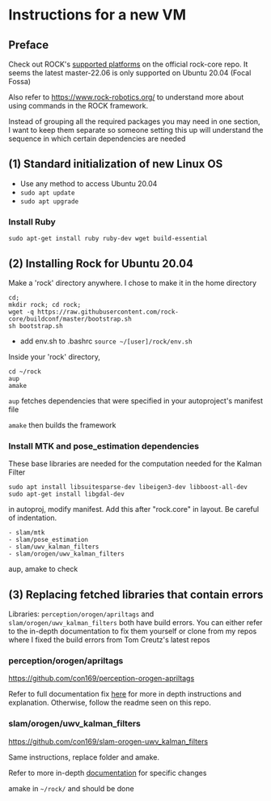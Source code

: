 # Instructions for a new VM 

## Preface
Check out ROCK's [supported platforms](https://github.com/rock-core/rock-osdeps-package_set?tab=readme-ov-file) on the official rock-core repo. It seems the latest master-22.06 is only supported on Ubuntu 20.04 (Focal Fossa)

Also refer to https://www.rock-robotics.org/ to understand more about using commands in the ROCK framework.

Instead of grouping all the required packages you may need in one section, I want to keep them separate so someone setting this up will understand the sequence in which certain dependencies are needed

## (1) Standard initialization of new Linux OS
- Use any method to access Ubuntu 20.04
- `sudo apt update`
- `sudo apt upgrade`

### Install Ruby
`sudo apt-get install ruby ruby-dev wget build-essential`

## (2) Installing Rock for Ubuntu 20.04 
Make a 'rock' directory anywhere. I chose to make it in the home directory
``` shell
cd;
mkdir rock; cd rock;
wget -q https://raw.githubusercontent.com/rock-core/buildconf/master/bootstrap.sh
sh bootstrap.sh
```
- add env.sh to .bashrc
`source ~/[user]/rock/env.sh`

Inside your 'rock' directory,
```shell
cd ~/rock
aup
amake
```
`aup` fetches dependencies that were specified in your autoproject's manifest file

`amake` then builds the framework

### Install MTK and pose_estimation dependencies
These base libraries are needed for the computation needed for the Kalman Filter
```shell
sudo apt install libsuitesparse-dev libeigen3-dev libboost-all-dev
sudo apt-get install libgdal-dev
```


 in autoproj, modify manifest. Add this after "rock.core" in layout.
Be careful of indentation.
```
- slam/mtk
- slam/pose_estimation
- slam/uwv_kalman_filters
- slam/orogen/uwv_kalman_filters
```
aup, amake to check

## (3) Replacing fetched libraries that contain errors
Libraries: `perception/orogen/apriltags` and `slam/orogen/uwv_kalman_filters` both have build errors.
You can either refer to the in-depth documentation to fix them yourself or clone from my repos where I fixed the build errors from Tom Creutz's latest repos
### perception/orogen/apriltags
https://github.com/con169/perception-orogen-apriltags

Refer to full documentation fix [here](In-Depth/opencv_apriltags.md) for more in depth instructions and explanation. Otherwise, follow the readme seen on this repo.

### slam/orogen/uwv_kalman_filters
https://github.com/con169/slam-orogen-uwv_kalman_filters

Same instructions, replace folder and amake.

Refer to more in-depth [documentation](In-Depth/orogen_uwv_kalman_filters.md) for specific changes

amake in `~/rock/` and should be done